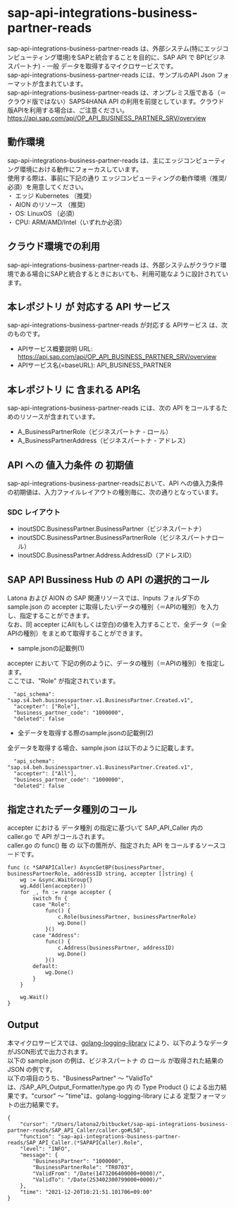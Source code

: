 # sap-api-integrations-business-partner-reads
sap-api-integrations-business-partner-reads は、外部システム(特にエッジコンピューティング環境)をSAPと統合することを目的に、SAP API で BP(ビジネスパートナ) - 一般 データを取得するマイクロサービスです。    
sap-api-integrations-business-partner-reads には、サンプルのAPI Json フォーマットが含まれています。   
sap-api-integrations-business-partner-reads は、オンプレミス版である（＝クラウド版ではない）SAPS4HANA API の利用を前提としています。クラウド版APIを利用する場合は、ご注意ください。   
https://api.sap.com/api/OP_API_BUSINESS_PARTNER_SRV/overview   

## 動作環境  
sap-api-integrations-business-partner-reads は、主にエッジコンピューティング環境における動作にフォーカスしています。  
使用する際は、事前に下記の通り エッジコンピューティングの動作環境（推奨/必須）を用意してください。  
・ エッジ Kubernetes （推奨）    
・ AION のリソース （推奨)    
・ OS: LinuxOS （必須）    
・ CPU: ARM/AMD/Intel（いずれか必須）    

## クラウド環境での利用
sap-api-integrations-business-partner-reads は、外部システムがクラウド環境である場合にSAPと統合するときにおいても、利用可能なように設計されています。  

## 本レポジトリ が 対応する API サービス
sap-api-integrations-business-partner-reads が対応する APIサービス は、次のものです。

* APIサービス概要説明 URL: https://api.sap.com/api/OP_API_BUSINESS_PARTNER_SRV/overview    
* APIサービス名(=baseURL): API_BUSINESS_PARTNER

## 本レポジトリ に 含まれる API名
sap-api-integrations-business-partner-reads には、次の API をコールするためのリソースが含まれています。  

* A_BusinessPartnerRole（ビジネスパートナ - ロール）
* A_BusinessPartnerAddress（ビジネスパートナ - アドレス）

## API への 値入力条件 の 初期値
sap-api-integrations-business-partner-readsにおいて、API への値入力条件の初期値は、入力ファイルレイアウトの種別毎に、次の通りとなっています。  

### SDC レイアウト

* inoutSDC.BusinessPartner.BusinessPartner（ビジネスパートナ）
* inoutSDC.BusinessPartner.BusinessPartnerRole（ビジネスパートナロール）
* inoutSDC.BusinessPartner.Address.AddressID（アドレスID）

## SAP API Bussiness Hub の API の選択的コール

Latona および AION の SAP 関連リソースでは、Inputs フォルダ下の sample.json の accepter に取得したいデータの種別（＝APIの種別）を入力し、指定することができます。  
なお、同 accepter にAll(もしくは空白)の値を入力することで、全データ（＝全APIの種別）をまとめて取得することができます。  

* sample.jsonの記載例(1)  

accepter において 下記の例のように、データの種別（＝APIの種別）を指定します。  
ここでは、"Role" が指定されています。    
  
```
  "api_schema": "sap.s4.beh.businesspartner.v1.BusinessPartner.Created.v1",
  "accepter": ["Role"],
  "business_partner_code": "1000000",
  "deleted": false
```
  
* 全データを取得する際のsample.jsonの記載例(2)  

全データを取得する場合、sample.json は以下のように記載します。  

```
  "api_schema": "sap.s4.beh.businesspartner.v1.BusinessPartner.Created.v1",
  "accepter": ["All"],
  "business_partner_code": "1000000",
  "deleted": false
```

## 指定されたデータ種別のコール

accepter における データ種別 の指定に基づいて SAP_API_Caller 内の caller.go で API がコールされます。  
caller.go の func() 毎 の 以下の箇所が、指定された API をコールするソースコードです。  

```
func (c *SAPAPICaller) AsyncGetBP(businessPartner, businessPartnerRole, addressID string, accepter []string) {
	wg := &sync.WaitGroup{}
	wg.Add(len(accepter))
	for _, fn := range accepter {
		switch fn {
		case "Role":
			func() {
				c.Role(businessPartner, businessPartnerRole)
				wg.Done()
			}()
		case "Address":
			func() {
				c.Address(businessPartner, addressID)
				wg.Done()
			}()
		default:
			wg.Done()
		}
	}

	wg.Wait()
}
```
## Output  
本マイクロサービスでは、[golang-logging-library](https://github.com/latonaio/golang-logging-library) により、以下のようなデータがJSON形式で出力されます。  
以下の sample.json の例は、ビジネスパートナ の ロール が取得された結果の JSON の例です。  
以下の項目のうち、"BusinessPartner" ～ "ValidTo" は、/SAP_API_Output_Formatter/type.go 内 の Type Product {} による出力結果です。"cursor" ～ "time"は、golang-logging-library による 定型フォーマットの出力結果です。  

```
{
	"cursor": "/Users/latona2/bitbucket/sap-api-integrations-business-partner-reads/SAP_API_Caller/caller.go#L58",
	"function": "sap-api-integrations-business-partner-reads/SAP_API_Caller.(*SAPAPICaller).Role",
	"level": "INFO",
	"message": {
		"BusinessPartner": "1000000",
		"BusinessPartnerRole": "TR0703",
		"ValidFrom": "/Date(1473206400000+0000)/",
		"ValidTo": "/Date(253402300799000+0000)/"
	},
	"time": "2021-12-20T10:21:51.101706+09:00"
}
```
